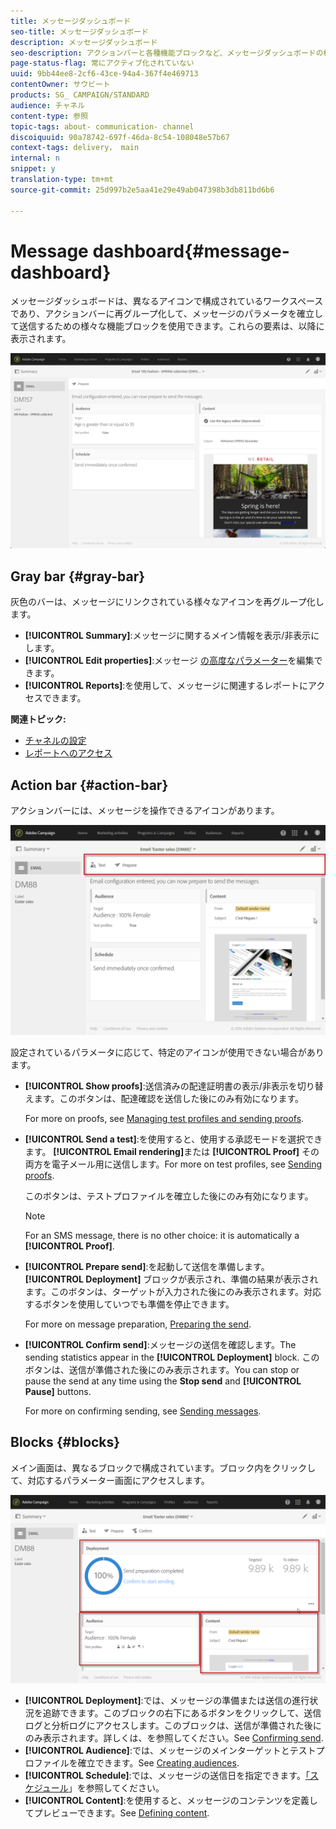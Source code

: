 ```yaml
---
title: メッセージダッシュボード
seo-title: メッセージダッシュボード
description: メッセージダッシュボード
seo-description: アクションバーと各種機能ブロックなど、メッセージダッシュボードの構成要素を確認します。
page-status-flag: 常にアクティブ化されていない
uuid: 9bb44ee8-2cf6-43ce-94a4-367f4e469713
contentOwner: サウビート
products: SG_ CAMPAIGN/STANDARD
audience: チャネル
content-type: 参照
topic-tags: about- communication- channel
discoiquuid: 90a78742-697f-46da-8c54-108048e57b67
context-tags: delivery， main
internal: n
snippet: y
translation-type: tm+mt
source-git-commit: 25d997b2e5aa41e29e49ab047398b3db811bd6b6

---
```



# Message dashboard{#message-dashboard}

メッセージダッシュボードは、異なるアイコンで構成されているワークスペースであり、アクションバーに再グループ化して、メッセージのパラメータを確立して送信するための様々な機能ブロックを使用できます。これらの要素は、以降に表示されます。

![](assets/delivery_dashboard_2.png)

## Gray bar {#gray-bar}

灰色のバーは、メッセージにリンクされている様々なアイコンを再グループ化します。

* **[!UICONTROL Summary]**:メッセージに関するメイン情報を表示/非表示にします。
* **[!UICONTROL Edit properties]**:メッセージ [の高度なパラメーター](../../administration/using/configuring-email-channel.md#list-of-email-properties)を編集できます。
* **[!UICONTROL Reports]**:を使用して、メッセージに関連するレポートにアクセスできます。

**関連トピック:**

* [チャネルの設定](../../administration/using/about-channel-configuration.md)
* [レポートへのアクセス](../../reporting/using/about-dynamic-reports.md)

## Action bar {#action-bar}

アクションバーには、メッセージを操作できるアイコンがあります。

![](assets/delivery_dashboard_4.png)

設定されているパラメータに応じて、特定のアイコンが使用できない場合があります。

* **[!UICONTROL Show proofs]**:送信済みの配達証明書の表示/非表示を切り替えます。このボタンは、配達確認を送信した後にのみ有効になります。

   For more on proofs, see [Managing test profiles and sending proofs](../../sending/using/managing-test-profiles-and-sending-proofs.md).

* **[!UICONTROL Send a test]**:を使用すると、使用する承認モードを選択できます。 **[!UICONTROL Email rendering]**&#x200B;または **[!UICONTROL Proof]** その両方を電子メール用に送信します。For more on test profiles, see [Sending proofs](../../sending/using/managing-test-profiles-and-sending-proofs.md#sending-proofs).

   このボタンは、テストプロファイルを確立した後にのみ有効になります。

   >[!NOTE]
   >
   >For an SMS message, there is no other choice: it is automatically a **[!UICONTROL Proof]**.

* **[!UICONTROL Prepare send]**:を起動して送信を準備します。**[!UICONTROL Deployment]** ブロックが表示され、準備の結果が表示されます。このボタンは、ターゲットが入力された後にのみ表示されます。対応するボタンを使用していつでも準備を停止できます。

   For more on message preparation, [Preparing the send](../../sending/using/preparing-the-send.md).

* **[!UICONTROL Confirm send]**:メッセージの送信を確認します。The sending statistics appear in the **[!UICONTROL Deployment]** block. このボタンは、送信が準備された後にのみ表示されます。You can stop or pause the send at any time using the **Stop send** and **[!UICONTROL Pause]** buttons.

   For more on confirming sending, see [Sending messages](../../sending/using/confirming-the-send.md).

## Blocks {#blocks}

メイン画面は、異なるブロックで構成されています。ブロック内をクリックして、対応するパラメーター画面にアクセスします。

![](assets/delivery_dashboard_3.png)

* **[!UICONTROL Deployment]**:では、メッセージの準備または送信の進行状況を追跡できます。このブロックの右下にあるボタンをクリックして、送信ログと分析ログにアクセスします。このブロックは、送信が準備された後にのみ表示されます。詳しくは、を参照してください。See [Confirming send](../../sending/using/confirming-the-send.md).
* **[!UICONTROL Audience]**:では、メッセージのメインターゲットとテストプロファイルを確立できます。See [Creating audiences](../../audiences/using/creating-audiences.md).
* **[!UICONTROL Schedule]**:では、メッセージの送信日を指定できます。[「スケジュール](../../sending/using/about-scheduling-messages.md)」を参照してください。
* **[!UICONTROL Content]**:を使用すると、メッセージのコンテンツを定義してプレビューできます。See [Defining content](../../designing/using/designing-content-in-adobe-campaign.md).

